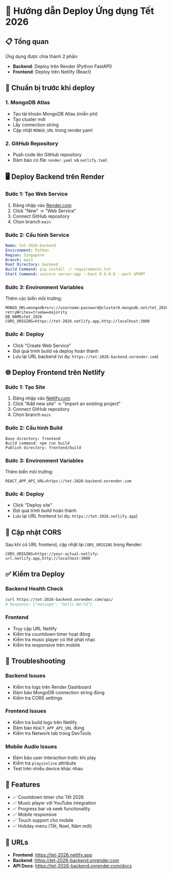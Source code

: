# 🚀 Hướng dẫn Deploy Ứng dụng Tết 2026

## 📋 Tổng quan
Ứng dụng được chia thành 2 phần:
- **Backend**: Deploy trên Render (Python FastAPI)
- **Frontend**: Deploy trên Netlify (React)

## 🔧 Chuẩn bị trước khi deploy

### 1. MongoDB Atlas
- Tạo tài khoản MongoDB Atlas (miễn phí)
- Tạo cluster mới
- Lấy connection string
- Cập nhật `MONGO_URL` trong render.yaml

### 2. GitHub Repository
- Push code lên GitHub repository
- Đảm bảo có file `render.yaml` và `netlify.toml`

## 🖥️ Deploy Backend trên Render

### Bước 1: Tạo Web Service
1. Đăng nhập vào [Render.com](https://render.com)
2. Click "New" → "Web Service"
3. Connect GitHub repository
4. Chọn branch `main`

### Bước 2: Cấu hình Service
```yaml
Name: tet-2026-backend
Environment: Python
Region: Singapore
Branch: main
Root Directory: backend
Build Command: pip install -r requirements.txt
Start Command: uvicorn server:app --host 0.0.0.0 --port $PORT
```

### Bước 3: Environment Variables
Thêm các biến môi trường:
```
MONGO_URL=mongodb+srv://username:password@cluster0.mongodb.net/tet_2026?retryWrites=true&w=majority
DB_NAME=tet_2026
CORS_ORIGINS=https://tet-2026.netlify.app,http://localhost:3000
```

### Bước 4: Deploy
- Click "Create Web Service"
- Đợi quá trình build và deploy hoàn thành
- Lưu lại URL backend (ví dụ: `https://tet-2026-backend.onrender.com`)

## 🌐 Deploy Frontend trên Netlify

### Bước 1: Tạo Site
1. Đăng nhập vào [Netlify.com](https://netlify.com)
2. Click "Add new site" → "Import an existing project"
3. Connect GitHub repository
4. Chọn branch `main`

### Bước 2: Cấu hình Build
```
Base directory: frontend
Build command: npm run build
Publish directory: frontend/build
```

### Bước 3: Environment Variables
Thêm biến môi trường:
```
REACT_APP_API_URL=https://tet-2026-backend.onrender.com
```

### Bước 4: Deploy
- Click "Deploy site"
- Đợi quá trình build hoàn thành
- Lưu lại URL frontend (ví dụ: `https://tet-2026.netlify.app`)

## 🔄 Cập nhật CORS
Sau khi có URL frontend, cập nhật lại `CORS_ORIGINS` trong Render:
```
CORS_ORIGINS=https://your-actual-netlify-url.netlify.app,http://localhost:3000
```

## ✅ Kiểm tra Deploy

### Backend Health Check
```bash
curl https://tet-2026-backend.onrender.com/api/
# Response: {"message": "Hello World"}
```

### Frontend
- Truy cập URL Netlify
- Kiểm tra countdown timer hoạt động
- Kiểm tra music player có thể phát nhạc
- Kiểm tra responsive trên mobile

## 🐛 Troubleshooting

### Backend Issues
- Kiểm tra logs trên Render Dashboard
- Đảm bảo MongoDB connection string đúng
- Kiểm tra CORS settings

### Frontend Issues
- Kiểm tra build logs trên Netlify
- Đảm bảo `REACT_APP_API_URL` đúng
- Kiểm tra Network tab trong DevTools

### Mobile Audio Issues
- Đảm bảo user interaction trước khi play
- Kiểm tra `playsinline` attribute
- Test trên nhiều device khác nhau

## 📱 Features
- ✅ Countdown timer cho Tết 2026
- ✅ Music player với YouTube integration
- ✅ Progress bar và seek functionality
- ✅ Mobile responsive
- ✅ Touch support cho mobile
- ✅ Holiday menu (Tết, Noel, Năm mới)

## 🎯 URLs
- **Frontend**: https://tet-2026.netlify.app
- **Backend**: https://tet-2026-backend.onrender.com
- **API Docs**: https://tet-2026-backend.onrender.com/docs
